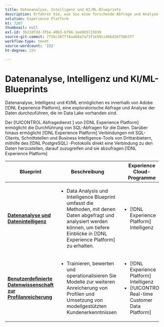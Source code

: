 ```yaml
---
title: Datenanalyse, Intelligenz und KI/ML-Blueprints
description: Erfahren Sie, wie Sie eine forschende Abfrage und Analyse der Daten durchführen, die im Data Lake vorhanden sind.
solution: Experience Platform
kt: 7207
thumbnail: null
exl-id: 3b22dfdd-3fbe-40b3-b798-1ee983723039
source-git-commit: 7f3bc307f74aa88a7a73f3e50cc48bd16f58b37f
workflow-type: tm+mt
source-wordcount: '152'
ht-degree: 22%

---
```


# Datenanalyse, Intelligenz und KI/ML-Blueprints

Datenanalyse, Intelligenz und KI/ML ermöglichen es innerhalb von Adobe [!DNL Experience Platform], eine exploratorische Abfrage und Analyse der Daten durchzuführen, die im Data Lake vorhanden sind.

Der [!UICONTROL Abfragedienst ] von [!DNL Experience Platform] ermöglicht die Durchführung von SQL-Abfragen für die Daten. Darüber hinaus ermöglicht [!DNL Experience Platform] Verbindungen mit SQL-Clients, Schnittstellen und Business Intelligence-Tools von Drittanbietern, mithilfe des [!DNL PostgreSQL] -Protokolls direkt eine Verbindung zu den Daten herzustellen, darauf zuzugreifen und sie abzufragen.[!DNL Experience Platform]

| Blueprint | Beschreibung | Experience Cloud-Programme |
|---|---|---|
| **[Datenanalyse und Datenintelligenz](analysis.md)** | <ul><li>Data Analysis und Intelligence Blueprint umfasst die Methoden, mit denen Daten abgefragt und analysiert werden können, um tiefere Einblicke in [!DNL Experience Platform] zu erhalten.</ul></li> | <ul><li> [!DNL Experience Platform] Intelligenz</ul></li> |
| **[Benutzerdefinierte Datenwissenschaft zur Profilanreicherung](data-science.md)** | <ul><li>Trainieren, bewerten und operationalisieren Sie Modelle zur weiteren Anreicherung von Profilen und Umsetzung von modellgestützten Kundenerkenntnissen</li></ul> | <ul><li>[!DNL Experience Platform] Intelligenz</li><li> [!UICONTROL Real-time Customer Data Platform]</li></ul> |
